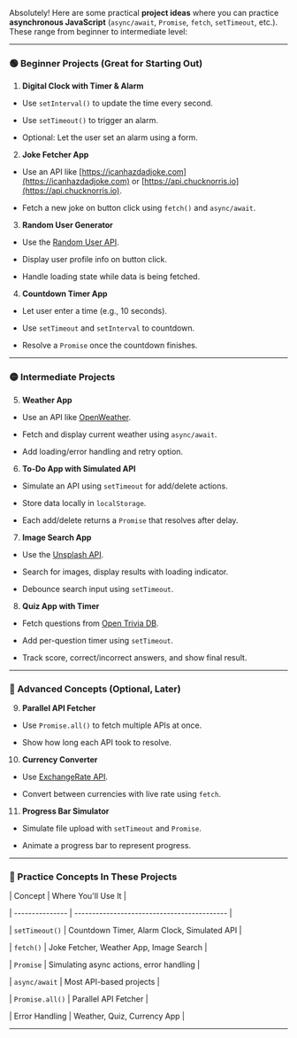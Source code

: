 Absolutely! Here are some practical **project ideas** where you can practice **asynchronous JavaScript** (`async/await`, `Promise`, `fetch`, `setTimeout`, etc.). These range from beginner to intermediate level:

  

---

  

### 🟢 Beginner Projects (Great for Starting Out)

  

1. **Digital Clock with Timer & Alarm**

  

* Use `setInterval()` to update the time every second.

* Use `setTimeout()` to trigger an alarm.

* Optional: Let the user set an alarm using a form.

  

2. **Joke Fetcher App**

  

* Use an API like [https://icanhazdadjoke.com](https://icanhazdadjoke.com) or [https://api.chucknorris.io](https://api.chucknorris.io).

* Fetch a new joke on button click using `fetch()` and `async/await`.

  

3. **Random User Generator**

  

* Use the [Random User API](https://randomuser.me).

* Display user profile info on button click.

* Handle loading state while data is being fetched.

  

4. **Countdown Timer App**

  

* Let user enter a time (e.g., 10 seconds).

* Use `setTimeout` and `setInterval` to countdown.

* Resolve a `Promise` once the countdown finishes.

  

---

  

### 🟡 Intermediate Projects

  

5. **Weather App**

  

* Use an API like [OpenWeather](https://openweathermap.org/api).

* Fetch and display current weather using `async/await`.

* Add loading/error handling and retry option.

  

6. **To-Do App with Simulated API**

  

* Simulate an API using `setTimeout` for add/delete actions.

* Store data locally in `localStorage`.

* Each add/delete returns a `Promise` that resolves after delay.

  

7. **Image Search App**

  

* Use the [Unsplash API](https://unsplash.com/developers).

* Search for images, display results with loading indicator.

* Debounce search input using `setTimeout`.

  

8. **Quiz App with Timer**

  

* Fetch questions from [Open Trivia DB](https://opentdb.com/api_config.php).

* Add per-question timer using `setTimeout`.

* Track score, correct/incorrect answers, and show final result.

  

---

  

### 🔴 Advanced Concepts (Optional, Later)

  

9. **Parallel API Fetcher**

  

* Use `Promise.all()` to fetch multiple APIs at once.

* Show how long each API took to resolve.

  

10. **Currency Converter**

  

* Use [ExchangeRate API](https://exchangerate.host).

* Convert between currencies with live rate using `fetch`.

  

11. **Progress Bar Simulator**

  

* Simulate file upload with `setTimeout` and `Promise`.

* Animate a progress bar to represent progress.

  

---

  

### 🔁 Practice Concepts In These Projects

  

| Concept | Where You'll Use It |

| --------------- | ------------------------------------------- |

| `setTimeout()` | Countdown Timer, Alarm Clock, Simulated API |

| `fetch()` | Joke Fetcher, Weather App, Image Search |

| `Promise` | Simulating async actions, error handling |

| `async/await` | Most API-based projects |

| `Promise.all()` | Parallel API Fetcher |

| Error Handling | Weather, Quiz, Currency App |

  

---
